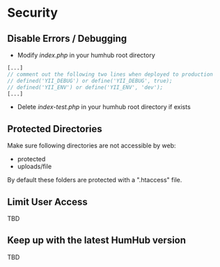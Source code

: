 Security
========

Disable Errors / Debugging
--------------------------

 - Modify *index.php* in your humhub root directory
     
```php
[...]
// comment out the following two lines when deployed to production
// defined('YII_DEBUG') or define('YII_DEBUG', true);
// defined('YII_ENV') or define('YII_ENV', 'dev');
[...]
```

 - Delete *index-test.php* in your humhub root directory if exists


Protected Directories
---------------------

Make sure following directories are not accessible by web:
- protected
- uploads/file

By default these folders are protected with a ".htaccess" file.


Limit User Access
-----------------

TBD

Keep up with the latest HumHub version
---------------------------------------

TBD


